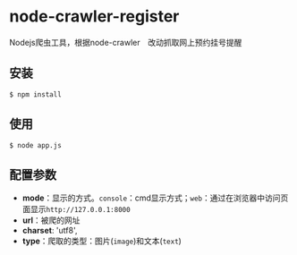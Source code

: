 # node-crawler-register
Nodejs爬虫工具，根据node-crawler　改动抓取网上预约挂号提醒

## 安装
```shell
$ npm install
```
## 使用
```shell
$ node app.js
```

## 配置参数 
- **mode**：显示的方式。`console`：cmd显示方式；`web`：通过在浏览器中访问页面显示`http://127.0.0.1:8000`
- **url**：被爬的网址
- **charset**: 'utf8',
- **type**：爬取的类型：图片(`image`)和文本(`text`)

